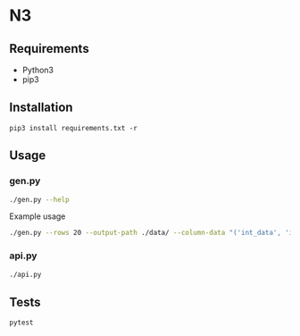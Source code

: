 # N3

## Requirements

* Python3
* pip3

## Installation

`pip3 install requirements.txt -r`

## Usage

### gen.py
```bash 
./gen.py --help
```
Example usage
```bash 
./gen.py --rows 20 --output-path ./data/ --column-data "('int_data', 'integer'), ('string_data', 'string')"
```


### api.py
```bash 
./api.py
```

## Tests
```bash 
pytest
```


